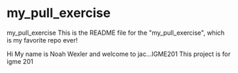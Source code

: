 # my_pull_exercise
my_pull_exercise
This is the README file for the "my_pull_exercise", which is my favorite repo ever!

Hi My name is Noah Wexler and welcome to jac...IGME201
This project is for igme 201
